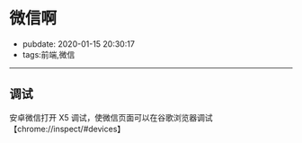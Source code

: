# 微信啊

- pubdate: 2020-01-15 20:30:17
- tags:前端,微信

---

## 调试

安卓微信打开 X5 调试，使微信页面可以在谷歌浏览器调试【chrome://inspect/#devices】
